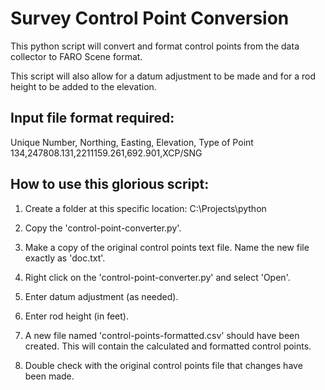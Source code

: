 # Survey Control Point Conversion

This python script will convert and format control points from the data collector to FARO Scene format.

This script will also allow for a datum adjustment to be made and for a rod height to be added to the elevation.


## Input file format required:
Unique Number, Northing, Easting, Elevation, Type of Point
134,247808.131,2211159.261,692.901,XCP/SNG


## How to use this glorious script:

1. Create a folder at this specific location:
    C:\Projects\python

2. Copy the 'control-point-converter.py'.

3. Make a copy of the original control points text file. Name the new file exactly as 'doc.txt'.

4. Right click on the 'control-point-converter.py' and select 'Open'.

5. Enter datum adjustment (as needed).

6. Enter rod height (in feet).

7. A new file named 'control-points-formatted.csv' should have been created. This will contain the calculated and formatted control points.

8. Double check with the original control points file that changes have been made.

